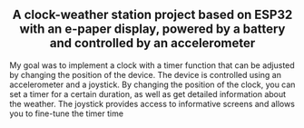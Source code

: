 
<h2 align="center">
 A clock-weather station project based on ESP32 with an e-paper display, powered by a battery and controlled by an accelerometer
</h2>

My goal was to implement a clock with a timer function that can be adjusted by changing the position of the device. The device is controlled using an accelerometer and a joystick. By changing the position of the clock, you can set a timer for a certain duration, as well as get detailed information about the weather. The joystick provides access to informative screens and allows you to fine-tune the timer time
